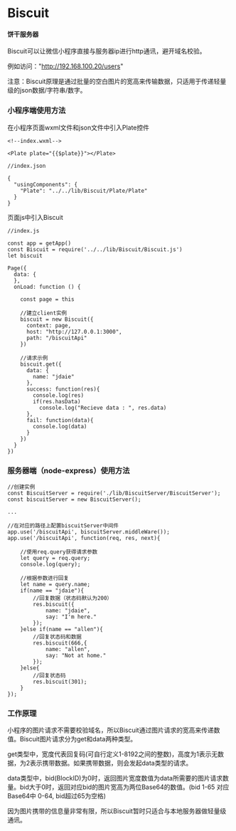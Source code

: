 # Biscuit 
#### 饼干服务器
Biscuit可以让微信小程序直接与服务器ip进行http通讯，避开域名校验。

例如访问："http://192.168.100.20/users"

注意：Biscuit原理是通过批量的空白图片的宽高来传输数据，只适用于传递轻量级的json数据/字符串/数字。

### 小程序端使用方法
在小程序页面wxml文件和json文件中引入Plate控件
```
<!--index.wxml-->

<Plate plate="{{$plate}}"></Plate>
```

```
//index.json

{
  "usingComponents": {
    "Plate": "../../lib/Biscuit/Plate/Plate"
  }
}
```

页面js中引入Biscuit
```
//index.js

const app = getApp()
const Biscuit = require('../../lib/Biscuit/Biscuit.js')
let biscuit

Page({
  data: {
  },
  onLoad: function () {
    
    const page = this
    
    //建立client实例
    biscuit = new Biscuit({
      context: page,
      host: "http://127.0.0.1:3000",
      path: "/biscuitApi"
    })

    //请求示例
    biscuit.get({
      data: {
        name: "jdaie"
      },
      success: function(res){
        console.log(res)
        if(res.hasData) 
          console.log("Recieve data : ", res.data)
      },
      fail: function(data){
        console.log(data)
      }
    })
  }
})
```

### 服务器端（node-express）使用方法

```
//创建实例
const BiscuitServer = require('./lib/BiscuitServer/BiscuitServer');
const biscuitServer = new BiscuitServer();

...

//在对应的路径上配置biscuitServer中间件
app.use('/biscuitApi', biscuitServer.middleWare());
app.use('/biscuitApi', function(req, res, next){

	//使用req.query获得请求参数
	let query = req.query;
	console.log(query);

	//根据参数进行回复
	let name = query.name;
	if(name == "jdaie"){
		//回复数据（状态码默认为200）
		res.biscuit({
			name: "jdaie",
			say: "I'm here."
		});
	}else if(name == "allen"){
		//回复状态码和数据
		res.biscuit(666,{
			name: "allen",
			say: "Not at home."
		});
	}else{
		//回复状态码
		res.biscuit(301);
	}
});

```

### 工作原理
小程序的图片请求不需要校验域名，所以Biscuit通过图片请求的宽高来传递数值。Biscuit图片请求分为get和data两种类型。

get类型中，宽度代表回复码(可自行定义1-8192之间的整数)，高度为1表示无数据，为2表示携带数据。如果携带数据，则会发起data类型的请求。

data类型中，bid(BlockID)为0时，返回图片宽度数值为data所需要的图片请求数量。bid大于0时，返回对应bid的图片宽高为两位Base64的数值。(bid 1-65 对应 Base64中 0-64, bid超过65为空格)

因为图片携带的信息量非常有限，所以Biscuit暂时只适合与本地服务器做轻量级通讯。

